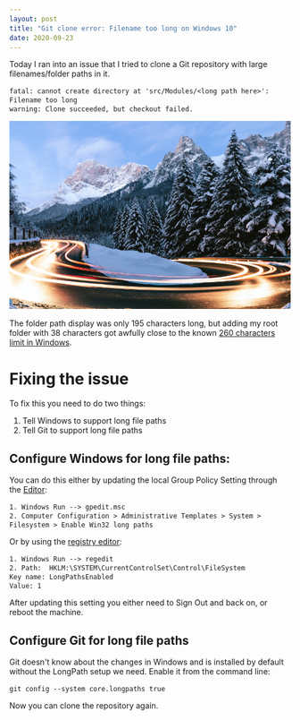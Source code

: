 ```yaml
---
layout: post
title: "Git clone error: Filename too long on Windows 10"
date: 2020-09-23
---
```


Today I ran into an issue that I tried to clone a Git repository with large filenames/folder paths in it.

```
fatal: cannot create directory at 'src/Modules/<long path here>': Filename too long
warning: Clone succeeded, but checkout failed.
```

![Photo of windy road with car lights in long exposure](/images/20200923/federico-beccari-cyg3DD6Y69A-unsplash.jpg)

The folder path display was only 195 characters long, but adding my root folder with 38 characters got awfully close to the known [260 characters limit in Windows](https://docs.microsoft.com/en-us/windows/win32/fileio/maximum-file-path-limitation?WT.mc_id=DOP-MVP-5003719).

# Fixing the issue
To fix this you need to do two things:

1. Tell Windows to support long file paths
2. Tell Git to support long file paths

## Configure Windows for long file paths:

You can do this either by updating the local Group Policy Setting through the [Editor](https://docs.microsoft.com/en-us/windows/security/threat-protection/security-policy-settings/how-to-configure-security-policy-settings?WT.mc_id=DOP-MVP-5003719):

```
1. Windows Run --> gpedit.msc
2. Computer Configuration > Administrative Templates > System > Filesystem > Enable Win32 long paths
```

Or by using the [registry editor](https://support.microsoft.com/en-us/help/4027573/windows-10-open-registry-editor?WT.mc_id=DOP-MVP-5003719):
```
1. Windows Run --> regedit
2. Path:  HKLM:\SYSTEM\CurrentControlSet\Control\FileSystem
Key name: LongPathsEnabled
Value: 1
```
After updating this setting you either need to Sign Out and back on, or reboot the machine. 

## Configure Git for long file paths
Git doesn't know about the changes in Windows and is installed by default without the LongPath setup we need. Enable it from the command line:

```
git config --system core.longpaths true
```

Now you can clone the repository again.